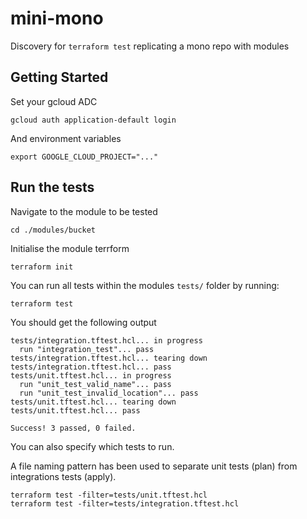 # mini-mono

Discovery for `terraform test` replicating a mono repo with modules

## Getting Started

Set your gcloud ADC

```shell
gcloud auth application-default login
```

And environment variables

```shell
export GOOGLE_CLOUD_PROJECT="..."
```

## Run the tests

Navigate to the module to be tested

```shell
cd ./modules/bucket
```

Initialise the module terrform

```shell
terraform init
```

You can run all tests within the modules `tests/` folder by running:

```shell
terraform test
```

You should get the following output

```shell
tests/integration.tftest.hcl... in progress
  run "integration_test"... pass
tests/integration.tftest.hcl... tearing down
tests/integration.tftest.hcl... pass
tests/unit.tftest.hcl... in progress
  run "unit_test_valid_name"... pass
  run "unit_test_invalid_location"... pass
tests/unit.tftest.hcl... tearing down
tests/unit.tftest.hcl... pass

Success! 3 passed, 0 failed.
```

You can also specify which tests to run. 

A file naming pattern has been used to separate unit tests (plan) from integrations tests (apply).

```shell
terraform test -filter=tests/unit.tftest.hcl
terraform test -filter=tests/integration.tftest.hcl
```
